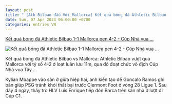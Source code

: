 ```yaml
---
layout: post
title: " [Ath Bilbao đấu Với Mallorca] Kết quả bóng đá Athletic Bilbao 1-1 Mallorca pen 4-2 - Cúp Nhà vua ..."
date: Sun, 07 Apr 2024 06:00:00 +0700
categories: entries VN
---
```

[Kết quả bóng đá Athletic Bilbao 1-1 Mallorca pen 4-2 - Cúp Nhà vua ...](https://vietnamnet.vn/ket-qua-bong-da-athletic-bilbao-1-1-mallorca-pen-4-2-cup-nha-vua-tay-ban-nha-2267920.html)

![Kết quả bóng đá Athletic Bilbao 1-1 Mallorca pen 4-2 - Cúp Nhà vua ...](https://static-images.vnncdn.net/files/publish/2024/4/7/thang-luan-luu-nghet-tho-bilbao-vo-dich-cup-nha-vua-tay-ban-nha-108.jpg)

Kết quả bóng đá Athletic Bilbao vs Mallorca: Athletic Bilbao vượt qua Mallorca với tỷ số 4-2 ở loạt luân lưu 11m, qua đó đoạt chức vô địch Cúp Nhà vua Tây ...

Kylian Mbappe vào sân ở giữa hiệp hai, anh kiến tạo để Goncalo Ramos ghi bàn giúp PSG tránh khỏi thất bại trước Clermont Foot ở vòng 28 Ligue 1. Sau đây 4 ngày, thầy trò HLV Luis Enrique tiếp đón Barca trên sân nhà ở lượt đi Cúp C1.

